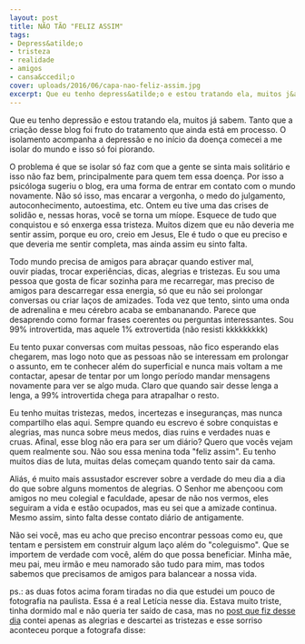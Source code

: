 ```yaml
---
layout: post
title: NÃO TÃO "FELIZ ASSIM"
tags:
- Depress&atilde;o
- tristeza
- realidade
- amigos
- cansa&ccedil;o
cover: uploads/2016/06/capa-nao-feliz-assim.jpg
excerpt: Que eu tenho depress&atilde;o e estou tratando ela, muitos j&aacute; sabem. Tanto que a cria&ccedil;&atilde;o desse blog foi fruto do tratamento que ainda est&aacute; em processo. O isolamento acompanha a depress&atilde;o e no in&iacute;cio da doen&ccedil;a comecei a me isolar do mundo e isso s&oacute; foi piorando.
---
```


Que eu tenho depress&atilde;o e estou tratando ela, muitos j&aacute; sabem. Tanto que a cria&ccedil;&atilde;o desse blog foi fruto do tratamento que ainda est&aacute; em processo. O isolamento acompanha a depress&atilde;o e no in&iacute;cio da doen&ccedil;a comecei a me isolar do mundo e isso s&oacute; foi piorando.

O problema &eacute; que se&nbsp;isolar s&oacute; faz com que a gente se sinta mais solit&aacute;rio e isso n&atilde;o faz bem, principalmente para quem tem essa doen&ccedil;a. Por isso a psic&oacute;loga sugeriu o blog, era uma forma de entrar em contato com o mundo novamente. N&atilde;o s&oacute; isso, mas encarar a vergonha, o medo do julgamento, autoconhecimento, autoestima, etc.
Ontem eu tive uma das crises de solid&atilde;o e, nessas horas, voc&ecirc; se torna um m&iacute;ope. Esquece de tudo que conquistou e s&oacute; enxerga essa tristeza. Muitos dizem que eu n&atilde;o deveria me sentir assim, porque eu oro, creio em Jesus, Ele &eacute; tudo o que eu preciso e que deveria me sentir completa, mas ainda assim eu sinto falta.

Todo mundo precisa de amigos&nbsp;para abra&ccedil;ar quando estiver mal, ouvir&nbsp;piadas, trocar experi&ecirc;ncias, dicas, alegrias e tristezas. Eu sou uma pessoa que gosta de ficar sozinha para me recarregar, mas preciso de amigos para descarregar essa energia, s&oacute; que&nbsp;eu&nbsp;n&atilde;o sei prolongar conversas ou criar la&ccedil;os de amizades. Toda vez que tento, sinto uma onda de adrenalina e meu c&eacute;rebro acaba se embananando. Parece que desaprendo como formar frases coerentes ou perguntas interessantes. Sou 99% introvertida, mas aquele 1% extrovertida (n&atilde;o resisti kkkkkkkkk)

Eu tento puxar conversas com muitas pessoas, n&atilde;o fico esperando elas chegarem, mas logo noto que as pessoas n&atilde;o se interessam em prolongar o assunto, em te conhecer al&eacute;m do superficial e nunca mais voltam a me contactar,&nbsp;apesar de tentar por um longo per&iacute;odo mandar mensagens novamente para ver se algo muda. Claro que quando sair desse lenga a lenga, a 99% introvertida chega para atrapalhar o resto.

Eu tenho&nbsp;muitas tristezas, medos, incertezas e inseguran&ccedil;as, mas nunca compartilho elas aqui. Sempre quando eu escrevo &eacute; sobre conquistas e alegrias, mas nunca sobre meus medos, dias ruins e verdades nuas e cruas. Afinal, esse blog n&atilde;o era para ser um di&aacute;rio? Quero que voc&ecirc;s vejam quem realmente sou. N&atilde;o sou essa menina toda "feliz assim". Eu tenho muitos dias de luta, muitas delas come&ccedil;am quando tento sair da cama.

Ali&aacute;s, &eacute; muito mais assustador escrever sobre a verdade do meu dia a dia do que sobre alguns momentos de alegrias. O Senhor me aben&ccedil;oou com amigos no meu colegial e faculdade, apesar de n&atilde;o nos vermos,&nbsp;eles seguiram&nbsp;a vida e est&atilde;o ocupados, mas eu sei que a amizade continua. Mesmo assim, sinto falta desse contato di&aacute;rio de antigamente.

N&atilde;o sei voc&ecirc;, mas eu acho que preciso encontrar pessoas como eu, que tentam e persistem em construir algum la&ccedil;o al&eacute;m do "coleguismo". Que se importem de verdade com voc&ecirc;, al&eacute;m do que possa beneficiar. Minha m&atilde;e, meu pai, meu irm&atilde;o e meu namorado s&atilde;o tudo para mim, mas todos sabemos que precisamos de amigos para balancear a nossa vida.

ps.: as duas fotos acima foram tiradas no dia que estudei um pouco de fotografia na paulista. Essa &eacute; a real Let&iacute;cia nesse dia. Estava muito triste, tinha dormido mal e n&atilde;o queria ter sa&iacute;do de casa, mas no <a href="{{ site.baseUrl }}/2016/04/04/uma-segunda-feira-diferente">post que fiz desse dia</a>&nbsp;contei apenas as alegrias e descartei as tristezas e esse sorriso aconteceu porque a fotografa disse:
